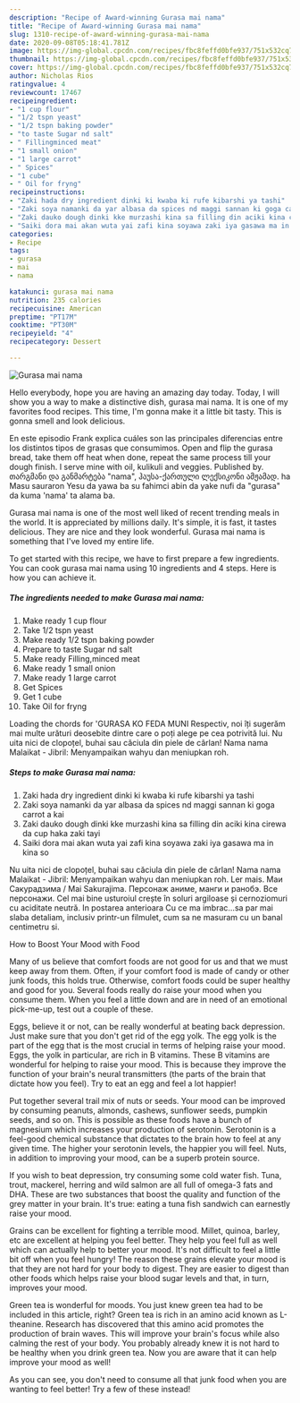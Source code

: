 ```yaml
---
description: "Recipe of Award-winning Gurasa mai nama"
title: "Recipe of Award-winning Gurasa mai nama"
slug: 1310-recipe-of-award-winning-gurasa-mai-nama
date: 2020-09-08T05:18:41.781Z
image: https://img-global.cpcdn.com/recipes/fbc8feffd0bfe937/751x532cq70/gurasa-mai-nama-recipe-main-photo.jpg
thumbnail: https://img-global.cpcdn.com/recipes/fbc8feffd0bfe937/751x532cq70/gurasa-mai-nama-recipe-main-photo.jpg
cover: https://img-global.cpcdn.com/recipes/fbc8feffd0bfe937/751x532cq70/gurasa-mai-nama-recipe-main-photo.jpg
author: Nicholas Rios
ratingvalue: 4
reviewcount: 17467
recipeingredient:
- "1 cup flour"
- "1/2 tspn yeast"
- "1/2 tspn baking powder"
- "to taste Sugar nd salt"
- " Fillingminced meat"
- "1 small onion"
- "1 large carrot"
- " Spices"
- "1 cube"
- " Oil for fryng"
recipeinstructions:
- "Zaki hada dry ingredient dinki ki kwaba ki rufe kibarshi ya tashi"
- "Zaki soya namanki da yar albasa da spices nd maggi sannan ki goga carrot a kai"
- "Zaki dauko dough dinki kke murzashi kina sa filling din aciki kina cirewa da cup haka zaki tayi"
- "Saiki dora mai akan wuta yai zafi kina soyawa zaki iya gasawa ma in kina so"
categories:
- Recipe
tags:
- gurasa
- mai
- nama

katakunci: gurasa mai nama 
nutrition: 235 calories
recipecuisine: American
preptime: "PT17M"
cooktime: "PT30M"
recipeyield: "4"
recipecategory: Dessert

---
```



![Gurasa mai nama](https://img-global.cpcdn.com/recipes/fbc8feffd0bfe937/751x532cq70/gurasa-mai-nama-recipe-main-photo.jpg)

Hello everybody, hope you are having an amazing day today. Today, I will show you a way to make a distinctive dish, gurasa mai nama. It is one of my favorites food recipes. This time, I'm gonna make it a little bit tasty. This is gonna smell and look delicious.

En este episodio Frank explica cuáles son las principales diferencias entre los distintos tipos de grasas que consumimos. Open and flip the gurasa bread, take them off heat when done, repeat the same process till your dough finish. I serve mine with oil, kulikuli and veggies. Published by. თარგმანი და განმარტება &#34;nama&#34;, ჰაუსა-ქართული ლექსიკონი ამჟამად. ha Masu sauraron Yesu da yawa ba su fahimci abin da yake nufi da &#34;gurasa&#34; da kuma &#39;nama&#39; ta alama ba.

Gurasa mai nama is one of the most well liked of recent trending meals in the world. It is appreciated by millions daily. It's simple, it is fast, it tastes delicious. They are nice and they look wonderful. Gurasa mai nama is something that I've loved my entire life.


To get started with this recipe, we have to first prepare a few ingredients. You can cook gurasa mai nama using 10 ingredients and 4 steps. Here is how you can achieve it.

<!--inarticleads1-->

##### The ingredients needed to make Gurasa mai nama:

1. Make ready 1 cup flour
1. Take 1/2 tspn yeast
1. Make ready 1/2 tspn baking powder
1. Prepare to taste Sugar nd salt
1. Make ready  Filling,minced meat
1. Make ready 1 small onion
1. Make ready 1 large carrot
1. Get  Spices
1. Get 1 cube
1. Take  Oil for fryng


Loading the chords for &#39;GURASA KO FEDA MUNI Respectiv, noi îți sugerăm mai multe urături deosebite dintre care o poți alege pe cea potrivită lui. Nu uita nici de clopoțel, buhai sau căciula din piele de cârlan! Nama nama Malaikat - Jibril: Menyampaikan wahyu dan meniupkan roh. 

<!--inarticleads2-->

##### Steps to make Gurasa mai nama:

1. Zaki hada dry ingredient dinki ki kwaba ki rufe kibarshi ya tashi
1. Zaki soya namanki da yar albasa da spices nd maggi sannan ki goga carrot a kai
1. Zaki dauko dough dinki kke murzashi kina sa filling din aciki kina cirewa da cup haka zaki tayi
1. Saiki dora mai akan wuta yai zafi kina soyawa zaki iya gasawa ma in kina so


Nu uita nici de clopoțel, buhai sau căciula din piele de cârlan! Nama nama Malaikat - Jibril: Menyampaikan wahyu dan meniupkan roh. Ler mais. Маи Сакурадзима / Mai Sakurajima. Персонаж аниме, манги и ранобэ. Все персонажи. Cel mai bine usturoiul crește în soluri argiloase și cernoziomuri cu aciditate neutră. In postarea anterioara Cu ce ma imbrac…sa par mai slaba detaliam, inclusiv printr-un filmulet, cum sa ne masuram cu un banal centimetru si. 

How to Boost Your Mood with Food


Many of us believe that comfort foods are not good for us and that we must keep away from them. Often, if your comfort food is made of candy or other junk foods, this holds true. Otherwise, comfort foods could be super healthy and good for you. Several foods really do raise your mood when you consume them. When you feel a little down and are in need of an emotional pick-me-up, test out a couple of these.

Eggs, believe it or not, can be really wonderful at beating back depression. Just make sure that you don't get rid of the egg yolk. The egg yolk is the part of the egg that is the most crucial in terms of helping raise your mood. Eggs, the yolk in particular, are rich in B vitamins. These B vitamins are wonderful for helping to raise your mood. This is because they improve the function of your brain's neural transmitters (the parts of the brain that dictate how you feel). Try to eat an egg and feel a lot happier!

Put together several trail mix of nuts or seeds. Your mood can be improved by consuming peanuts, almonds, cashews, sunflower seeds, pumpkin seeds, and so on. This is possible as these foods have a bunch of magnesium which increases your production of serotonin. Serotonin is a feel-good chemical substance that dictates to the brain how to feel at any given time. The higher your serotonin levels, the happier you will feel. Nuts, in addition to improving your mood, can be a superb protein source.

If you wish to beat depression, try consuming some cold water fish. Tuna, trout, mackerel, herring and wild salmon are all full of omega-3 fats and DHA. These are two substances that boost the quality and function of the grey matter in your brain. It's true: eating a tuna fish sandwich can earnestly raise your mood. 

Grains can be excellent for fighting a terrible mood. Millet, quinoa, barley, etc are excellent at helping you feel better. They help you feel full as well which can actually help to better your mood. It's not difficult to feel a little bit off when you feel hungry! The reason these grains elevate your mood is that they are not hard for your body to digest. They are easier to digest than other foods which helps raise your blood sugar levels and that, in turn, improves your mood.

Green tea is wonderful for moods. You just knew green tea had to be included in this article, right? Green tea is rich in an amino acid known as L-theanine. Research has discovered that this amino acid promotes the production of brain waves. This will improve your brain's focus while also calming the rest of your body. You probably already knew it is not hard to be healthy when you drink green tea. Now you are aware that it can help improve your mood as well!

As you can see, you don't need to consume all that junk food when you are wanting to feel better! Try a few of these instead!


